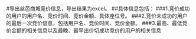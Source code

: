 #导出丝芭商城竞价信息，导出结果为excel。
##具体信息包括：
###1.竞价成功的用户的用户名、竞价时间、竞价金额、具体座位号。
###2.竞价未成功的用户的最后一次竞价信息，包括用户名、竞价时间、竞价金额。
###3.最高、最低竞价金额的相关信息以及最晚、最早出价切成功竞价的用户的相关信息
